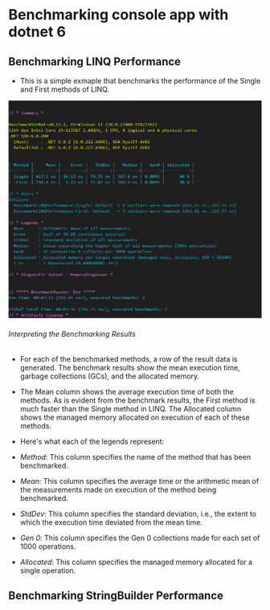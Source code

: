 # Benchmarking console app with dotnet 6

## Benchmarking LINQ Performance
 - This is a simple exmaple that benchmarks the performance of the Single and First methods of LINQ.
 
 ![alt text](./benchmarking-test/Ressources/linq-performance-benchmark.png)

###### Interpreting the Benchmarking Results
 - For each of the benchmarked methods, a row of the result data is generated. The benchmark results show the mean execution time, garbage collections (GCs), and the allocated memory.

 - The Mean column shows the average execution time of both the methods. As is evident from the benchmark results, the First method is much faster than the Single method in LINQ. The Allocated column shows the managed memory allocated on execution of each of these methods. 

 - Here's what each of the legends represent:

 - *Method*: This column specifies the name of the method that has been benchmarked.
 - *Mean*: This column specifies the average time or the arithmetic mean of the measurements made on execution of the method being benchmarked.
 - *StdDev*: This column specifies the standard deviation, i.e., the extent to which the execution time deviated from the mean time.
 - *Gen 0*: This column specifies the Gen 0 collections made for each set of 1000 operations.
 - *Allocated*: This column specifies the managed memory allocated for a single operation.

## Benchmarking StringBuilder Performance
